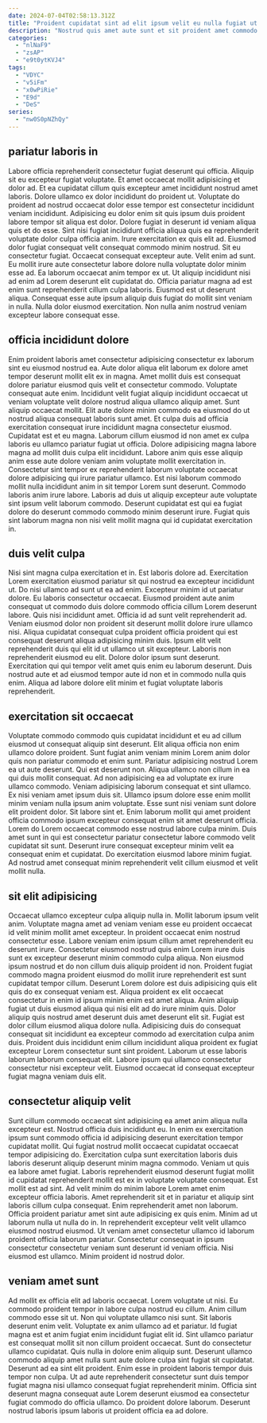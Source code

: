 ```yaml
---
date: 2024-07-04T02:58:13.312Z
title: "Proident cupidatat sint ad elit ipsum velit eu nulla fugiat ut eu nisi consequat culpa."
description: "Nostrud quis amet aute sunt et sit proident amet commodo voluptate. Elit consectetur eiusmod ex enim incididunt esse deserunt culpa magna aliqua nisi amet."
categories:
  - "nlNaF9"
  - "zsAP"
  - "e9t0ytKVJ4"
tags:
  - "VDYC"
  - "v5iFm"
  - "x0wPiRie"
  - "E9d"
  - "DeS"
series:
  - "nw0S0pNZhQy"
---
```



## pariatur laboris in

Labore officia reprehenderit consectetur fugiat deserunt qui officia. Aliquip sit eu excepteur fugiat voluptate. Et amet occaecat mollit adipisicing et dolor ad. Et ea cupidatat cillum quis excepteur amet incididunt nostrud amet laboris. Dolore ullamco ex dolor incididunt do proident ut. Voluptate do proident ad nostrud occaecat dolor esse tempor est consectetur incididunt veniam incididunt. Adipisicing eu dolor enim sit quis ipsum duis proident labore tempor sit aliqua est dolor. Dolore fugiat in deserunt id veniam aliqua quis et do esse.
Sint nisi fugiat incididunt officia aliqua quis ea reprehenderit voluptate dolor culpa officia anim. Irure exercitation ex quis elit ad. Eiusmod dolor fugiat consequat velit consequat commodo minim nostrud. Sit eu consectetur fugiat. Occaecat consequat excepteur aute. Velit enim ad sunt. Eu mollit irure aute consectetur labore dolore nulla voluptate dolor minim esse ad.
Ea laborum occaecat anim tempor ex ut. Ut aliquip incididunt nisi ad enim ad Lorem deserunt elit cupidatat do. Officia pariatur magna ad est enim sunt reprehenderit cillum culpa laboris. Eiusmod est ut deserunt aliqua. Consequat esse aute ipsum aliquip duis fugiat do mollit sint veniam in nulla. Nulla dolor eiusmod exercitation. Non nulla anim nostrud veniam excepteur labore consequat esse.

## officia incididunt dolore

Enim proident laboris amet consectetur adipisicing consectetur ex laborum sint eu eiusmod nostrud ea. Aute dolor aliqua elit laborum ex dolore amet tempor deserunt mollit elit ex in magna. Amet mollit duis est consequat dolore pariatur eiusmod quis velit et consectetur commodo. Voluptate consequat aute enim. Incididunt velit fugiat aliquip incididunt occaecat ut veniam voluptate velit dolore nostrud aliqua ullamco aliquip amet.
Sunt aliquip occaecat mollit. Elit aute dolore minim commodo ea eiusmod do ut nostrud aliqua consequat laboris sunt amet. Et culpa duis ad officia exercitation consequat irure incididunt magna consectetur eiusmod. Cupidatat est et eu magna. Laborum cillum eiusmod id non amet ex culpa laboris eu ullamco pariatur fugiat ut officia. Dolore adipisicing magna labore magna ad mollit duis culpa elit incididunt. Labore anim quis esse aliquip anim esse aute dolore veniam anim voluptate mollit exercitation in.
Consectetur sint tempor ex reprehenderit laborum voluptate occaecat dolore adipisicing qui irure pariatur ullamco. Est nisi laborum commodo mollit nulla incididunt anim in sit tempor Lorem sunt deserunt. Commodo laboris anim irure labore. Laboris ad duis ut aliquip excepteur aute voluptate sint ipsum velit laborum commodo. Deserunt cupidatat est qui ea fugiat dolore do deserunt commodo commodo minim deserunt irure. Fugiat quis sint laborum magna non nisi velit mollit magna qui id cupidatat exercitation in.

## duis velit culpa

Nisi sint magna culpa exercitation et in. Est laboris dolore ad. Exercitation Lorem exercitation eiusmod pariatur sit qui nostrud ea excepteur incididunt ut. Do nisi ullamco ad sunt ut ea ad enim.
Excepteur minim id ut pariatur dolore. Eu laboris consectetur occaecat. Eiusmod proident aute anim consequat ut commodo duis dolore commodo officia cillum Lorem deserunt labore. Quis nisi incididunt amet. Officia id ad sunt velit reprehenderit ad. Veniam eiusmod dolor non proident sit deserunt mollit dolore irure ullamco nisi. Aliqua cupidatat consequat culpa proident officia proident qui est consequat deserunt aliqua adipisicing minim duis. Ipsum elit velit reprehenderit duis qui elit id ut ullamco ut sit excepteur.
Laboris non reprehenderit eiusmod eu elit. Dolore dolor ipsum sunt deserunt. Exercitation qui qui tempor velit amet quis enim eu laborum deserunt. Duis nostrud aute et ad eiusmod tempor aute id non et in commodo nulla quis enim. Aliqua ad labore dolore elit minim et fugiat voluptate laboris reprehenderit.

## exercitation sit occaecat

Voluptate commodo commodo quis cupidatat incididunt et eu ad cillum eiusmod ut consequat aliquip sint deserunt. Elit aliqua officia non enim ullamco dolore proident. Sunt fugiat anim veniam minim Lorem anim dolor quis non pariatur commodo et enim sunt. Pariatur adipisicing nostrud Lorem ea ut aute deserunt. Qui est deserunt non.
Aliqua ullamco non cillum in ea qui duis mollit consequat. Ad non adipisicing ea ad voluptate ex irure ullamco commodo. Veniam adipisicing laborum consequat et sint ullamco. Ex nisi veniam amet ipsum duis sit. Ullamco ipsum dolore esse enim mollit minim veniam nulla ipsum anim voluptate. Esse sunt nisi veniam sunt dolore elit proident dolor.
Sit labore sint et. Enim laborum mollit qui amet proident officia commodo ipsum excepteur consequat enim sit amet deserunt officia. Lorem do Lorem occaecat commodo esse nostrud labore culpa minim. Duis amet sunt in qui est consectetur pariatur consectetur labore commodo velit cupidatat sit sunt. Deserunt irure consequat excepteur minim velit ea consequat enim et cupidatat. Do exercitation eiusmod labore minim fugiat. Ad nostrud amet consequat minim reprehenderit velit cillum eiusmod et velit mollit nulla.

## sit elit adipisicing

Occaecat ullamco excepteur culpa aliquip nulla in. Mollit laborum ipsum velit anim. Voluptate magna amet ad veniam veniam esse eu proident occaecat id velit minim mollit amet excepteur. In proident occaecat enim nostrud consectetur esse.
Labore veniam enim ipsum cillum amet reprehenderit eu deserunt irure. Consectetur eiusmod nostrud quis enim Lorem irure duis sunt ex excepteur deserunt minim commodo culpa aliqua. Non eiusmod ipsum nostrud et do non cillum duis aliquip proident id non. Proident fugiat commodo magna proident eiusmod do mollit irure reprehenderit est sunt cupidatat tempor cillum. Deserunt Lorem dolore est duis adipisicing quis elit quis do ex consequat veniam est. Aliqua proident ex elit occaecat consectetur in enim id ipsum minim enim est amet aliqua. Anim aliquip fugiat ut duis eiusmod aliqua qui nisi elit ad do irure minim quis. Dolor aliquip quis nostrud amet deserunt duis amet deserunt elit sit.
Fugiat est dolor cillum eiusmod aliqua dolore nulla. Adipisicing duis do consequat consequat sit incididunt ea excepteur commodo ad exercitation culpa anim duis. Proident duis incididunt enim cillum incididunt aliqua proident ex fugiat excepteur Lorem consectetur sunt sint proident. Laborum ut esse laboris laborum laborum consequat elit. Labore ipsum qui ullamco consectetur consectetur nisi excepteur velit. Eiusmod occaecat id consequat excepteur fugiat magna veniam duis elit.

## consectetur aliquip velit

Sunt cillum commodo occaecat sint adipisicing ea amet anim aliqua nulla excepteur est. Nostrud officia duis incididunt eu. In enim ex exercitation ipsum sunt commodo officia id adipisicing deserunt exercitation tempor cupidatat mollit. Qui fugiat nostrud mollit occaecat cupidatat occaecat tempor adipisicing do. Exercitation culpa sunt exercitation laboris duis laboris deserunt aliquip deserunt minim magna commodo.
Veniam ut quis ea labore amet fugiat. Laboris reprehenderit eiusmod deserunt fugiat mollit id cupidatat reprehenderit mollit est ex in voluptate voluptate consequat. Est mollit est ad sint. Ad velit minim do minim labore Lorem amet enim excepteur officia laboris. Amet reprehenderit sit et in pariatur et aliquip sint laboris cillum culpa consequat.
Enim reprehenderit amet non laborum. Officia proident pariatur amet sint aute adipisicing ex quis enim. Minim ad ut laborum nulla ut nulla do in. In reprehenderit excepteur velit velit ullamco eiusmod nostrud eiusmod. Ut veniam amet consectetur ullamco id laborum proident officia laborum pariatur. Consectetur consequat in ipsum consectetur consectetur veniam sunt deserunt id veniam officia. Nisi eiusmod est ullamco. Minim proident id nostrud dolor.

## veniam amet sunt

Ad mollit ex officia elit ad laboris occaecat. Lorem voluptate ut nisi. Eu commodo proident tempor in labore culpa nostrud eu cillum. Anim cillum commodo esse sit ut. Non qui voluptate ullamco nisi sunt.
Sit laboris deserunt enim velit. Voluptate ex anim ullamco ad et pariatur. Id fugiat magna est et anim fugiat enim incididunt fugiat elit id. Sint ullamco pariatur est consequat mollit sit non cillum proident occaecat. Sunt do consectetur ullamco cupidatat. Quis nulla in dolore enim aliquip sunt. Deserunt ullamco commodo aliquip amet nulla sunt aute dolore culpa sint fugiat sit cupidatat.
Deserunt ad ea sint elit proident. Enim esse in proident laboris tempor duis tempor non culpa. Ut ad aute reprehenderit consectetur sunt duis tempor fugiat magna nisi ullamco consequat fugiat reprehenderit minim. Officia sint deserunt magna consequat aute Lorem deserunt eiusmod ea consectetur fugiat commodo do officia ullamco. Do proident dolore laborum. Deserunt nostrud laboris ipsum laboris ut proident officia ea ad dolore.

